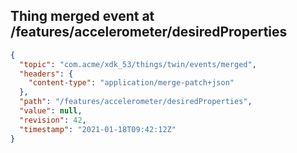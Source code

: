 ## Thing merged event at /features/accelerometer/desiredProperties

```json
{
  "topic": "com.acme/xdk_53/things/twin/events/merged",
  "headers": {
    "content-type": "application/merge-patch+json"
  },
  "path": "/features/accelerometer/desiredProperties",
  "value": null,
  "revision": 42,
  "timestamp": "2021-01-18T09:42:12Z"
}
```
